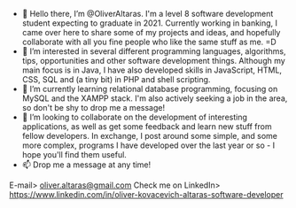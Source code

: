 - 👋 Hello there, I’m @OliverAltaras. I'm a level 8 software development student expecting to graduate in 2021. Currently working in banking, I came over here
to share some of my projects and ideas, and hopefully collaborate with all you fine people who like the same stuff as me. =D
- 👀 I’m interested in several different programming languages, algorithms, tips, opportunities and other software development things.
Although my main focus is in Java, I have also developed skills in JavaScript, HTML, CSS, SQL and (a tiny bit) in PHP and shell scripting.
- 🌱 I’m currently learning relational database programming, focusing on MySQL and the XAMPP stack. 
I'm also actively seeking a job in the area, so don't be shy to drop me a message!
- 💞️ I’m looking to collaborate on the development of interesting applications, as well as get some feedback and learn new stuff from fellow developers.
In exchange, I post around some simple, and some more complex, programs I have developed over the last year or so - I hope you'll find them useful.
- 📫 Drop me a message at any time! 

E-mail> oliver.altaras@gmail.com
Check me on LinkedIn> https://www.linkedin.com/in/oliver-kovacevich-altaras-software-developer


<!---
OliverAltaras/OliverAltaras is a ✨ special ✨ repository because its `README.md` (this file) appears on your GitHub profile.
You can click the Preview link to take a look at your changes.
--->
